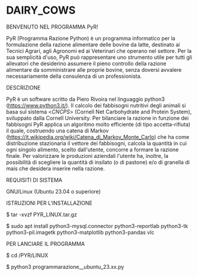 # DAIRY_COWS

BENVENUTO NEL PROGRAMMA PyR!

PyR (Programma Razione Python) è un programma informatico per la formulazione della razione alimentare delle bovine da latte, destinato ai Tecnici Agrari, agli Agronomi ed ai Veterinari che operano nel settore.
Per la sua semplicità d'uso, PyR può rappresentare uno strumento utile per tutti gli allevatori che desiderino assumere il pieno controllo della razione alimentare da somministrare alle proprie bovine, senza doversi avvalere necessariamente della consulenza di un professionista.


DESCRIZIONE

PyR è un software scritto da Piero Rivoira nel linguaggio python3 (https://www.python3.it/). Il calcolo dei fabbisogni nutritivi degli animali si basa sul sistema <_CNCPS_> (Cornell Net Carbohydrate and Protein System), sviluppato dalla Cornell University. Per bilanciare la razione in funzione dei fabbisogni PyR applica un algoritmo molto efficiente (di tipo accetta-rifiuta) il quale, costruendo una catena di Markov (https://it.wikipedia.org/wiki/Catena_di_Markov_Monte_Carlo) che ha come distribuzione stazionaria il vettore dei fabbisogni, calcola la quantità in cui ogni singolo alimento, scelto dall'utente, concorre a formare la razione finale.
Per valorizzare le produzioni aziendali l'utente ha, inoltre, la possibilità di scegliere la quantità di insilato (o di pastone) e/o di granella di mais che desidera inserire nella razione.


REQUISITI DI SISTEMA

GNU/Linux (Ubuntu 23.04 o superiore)


ISTRUZIONI PER L'INSTALLAZIONE

$ tar -xvzf PYR_LINUX.tar.gz

$ sudo apt install python3-mysql.connector python3-reportlab python3-tk python3-pil.imagetk python3-matplotlib python3-pandas vlc

PER LANCIARE IL PROGRAMMA

$ cd /PYR/LINUX

$ python3 programmarazione__ubuntu_23.xx.py
